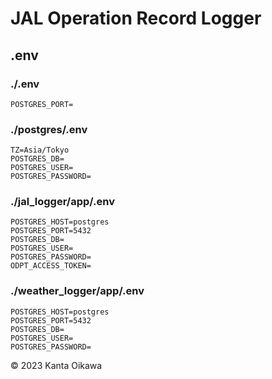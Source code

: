 # JAL Operation Record Logger

## .env
### ./.env
```
POSTGRES_PORT=
```
### ./postgres/.env
```
TZ=Asia/Tokyo
POSTGRES_DB=
POSTGRES_USER=
POSTGRES_PASSWORD=
```
### ./jal_logger/app/.env
```
POSTGRES_HOST=postgres
POSTGRES_PORT=5432
POSTGRES_DB=
POSTGRES_USER=
POSTGRES_PASSWORD=
ODPT_ACCESS_TOKEN=
```

### ./weather_logger/app/.env
```
POSTGRES_HOST=postgres
POSTGRES_PORT=5432
POSTGRES_DB=
POSTGRES_USER=
POSTGRES_PASSWORD=
```

&copy; 2023 Kanta Oikawa
